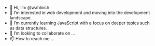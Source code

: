 - 👋 Hi, I’m @wahlnich
- 👀 I’m interested in web development and moving into the development landscape.
- 🌱 I’m currently learning JavaScript with a focus on deeper topics such as data structures.
- 💞️ I’m looking to collaborate on ...
- 📫 How to reach me ...

<!---
wahlnich/wahlnich is a ✨ special ✨ repository because its `README.md` (this file) appears on your GitHub profile.
You can click the Preview link to take a look at your changes.
--->
